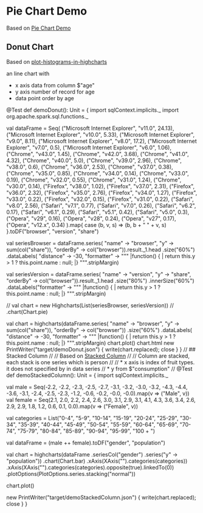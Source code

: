 # Pie Chart Demo

Based on [Pie Chart Demo](http://www.highcharts.com/demo/pie-basic)

## Donut Chart

Based on [plot-histograms-in-highcharts](http://stackoverflow.com/questions/18042165/plot-histograms-in-highcharts)

an line chart with

* x axis data from column $"age"
* y axis number of record for age
* data point order by age

@Test
def demoDonut(): Unit = {
import sqlContext.implicits._
import org.apache.spark.sql.functions._

val dataFrame = Seq(
("Microsoft Internet Explorer", "v11.0", 24.13),
("Microsoft Internet Explorer", "v10.0", 5.33),
("Microsoft Internet Explorer", "v9.0", 8.11),
("Microsoft Internet Explorer", "v8.0", 17.2),
("Microsoft Internet Explorer", "v7.0", 0.5),
("Microsoft Internet Explorer", "v6.0", 1.06),
("Chrome", "v43.0", 1.45),
("Chrome", "v42.0", 3.68),
("Chrome", "v41.0", 4.32),
("Chrome", "v40.0", 5.0),
("Chrome", "v39.0", 2.96),
("Chrome", "v38.0", 0.6),
("Chrome", "v36.0", 2.53),
("Chrome", "v37.0", 0.38),
("Chrome", "v35.0", 0.85),
("Chrome", "v34.0", 0.14),
("Chrome", "v33.0", 0.19),
("Chrome", "v32.0", 0.55),
("Chrome", "v31.0", 1.24),
("Chrome", "v30.0", 0.14),
("Firefox", "v38.0", 1.02),
("Firefox", "v37.0", 2.31),
("Firefox", "v36.0", 2.32),
("Firefox", "v35.0", 2.76),
("Firefox", "v34.0", 1.27),
("Firefox", "v33.0", 0.22),
("Firefox", "v32.0", 0.15),
("Firefox", "v31.0", 0.22),
("Safari", "v8.0", 2.56),
("Safari", "v7.1", 0.77),
("Safari", "v7.0", 0.26),
("Safari", "v6.2", 0.17),
("Safari", "v6.1", 0.29),
("Safari", "v5.1", 0.42),
("Safari", "v5.0", 0.3),
("Opera", "v29", 0.16),
("Opera", "v28", 0.24),
("Opera", "v27", 0.17),
("Opera", "v12.x", 0.34)
).map{
case (b, v, s) => (b, b + " " + v, s)
}.toDF("browser", "version", "share")

val seriesBrowser = dataFrame.series(
"name" -> "browser",
"y" -> sum(col("share")),
"orderBy" -> col("browser")).result._1.head
.size("60%")
.dataLabels(
"distance" -> -30,
"formatter" ->
"""
|function() {
|  return this.y > 1 ? this.point.name : null;
|}
""".stripMargin)

val seriesVersion = dataFrame.series(
"name" -> "version",
"y" -> "share",
"orderBy" -> col("browser")).result._1.head
.size("80%")
.innerSize("60%")
.dataLabels("formatter" ->
"""
|function() {
|  return this.y > 1 ? this.point.name : null;
|}
""".stripMargin)

//    val chart = new Highcharts(List(seriesBrowser, seriesVersion))
//      .chart(Chart.pie)

val chart = highcharts(dataFrame.series(
"name" -> "browser",
"y" -> sum(col("share")),
"orderBy" -> col("browser"))
.size("60%")
.dataLabels(
"distance" -> -30,
"formatter" ->
"""
|function() {
|  return this.y > 1 ? this.point.name : null;
|}
""".stripMargin)
chart.plot()
chart.html
new PrintWriter("target/demoDonut.json") { write(chart.replaced); close }
}
// ## Stacked Column
//
// Based on [Stacked Column](http://www.highcharts.com/demo/column-stacked)
//
// Column are stacked, each stack is one series which is person
//
// * x axis is index of fruit types. it does not specified by in data series
// * y from $"consumption"
//
@Test
def demoStackedColumn(): Unit = {
import sqlContext.implicits._

val male = Seq(-2.2, -2.2, -2.3, -2.5, -2.7, -3.1, -3.2,
-3.0, -3.2, -4.3, -4.4, -3.6, -3.1, -2.4,
-2.5, -2.3, -1.2, -0.6, -0.2, -0.0, -0.0).map(v => ("Male", v))
val female = Seq(2.1, 2.0, 2.2, 2.4, 2.6, 3.0, 3.1, 2.9,
3.1, 4.1, 4.3, 3.6, 3.4, 2.6, 2.9, 2.9,
1.8, 1.2, 0.6, 0.1, 0.0).map(v => ("Female", v))

val categories = List("0-4", "5-9", "10-14", "15-19",
"20-24", "25-29", "30-34", "35-39", "40-44",
"45-49", "50-54", "55-59", "60-64", "65-69",
"70-74", "75-79", "80-84", "85-89", "90-94",
"95-99", "100 + ")

val dataFrame = (male ++ female).toDF("gender", "population")

val chart = highcharts(dataFrame
.seriesCol("gender")
.series("y" -> "population"))
.chart(Chart.bar)
.xAxis(XAxis("").categories(categories))
.xAxis(XAxis("").categories(categories).opposite(true).linkedTo(0))
.plotOptions(PlotOptions.series.stacking("normal"))

chart.plot()

new PrintWriter("target/demoStackedColumn.json") { write(chart.replaced); close }
}
